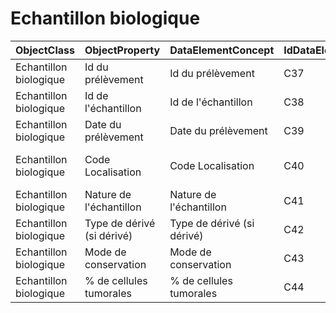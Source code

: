 # Echantillon biologique

| ObjectClass | ObjectProperty | DataElementConcept | IdDataElementConcept | ConceptualDomain | DataElementConceptDefFR | DataElementConceptDefEN |
| ----------- | -------------- | ------------------ | -------------------- | ---------------- | ----------------------- | ----------------------- |
| Echantillon biologique | Id du prélèvement | Id du prélèvement | C37 | [MIABIS-40](https://github.com/ylaizet/OSIRIS/blob/master/docs/ConceptualDomain/MIABIS-40.md#MIABIS-40) |  |  |
| Echantillon biologique | Id de l'échantillon | Id de l'échantillon | C38 | [MIABIS-39](https://github.com/ylaizet/OSIRIS/blob/master/docs/ConceptualDomain/MIABIS-39.md#MIABIS-39) |  |  |
| Echantillon biologique | Date du prélèvement | Date du prélèvement | C39 | [MIABIS-43](https://github.com/ylaizet/OSIRIS/blob/master/docs/ConceptualDomain/MIABIS-43.md#MIABIS-43) |  |  |
| Echantillon biologique | Code Localisation | Code Localisation | C40 | [CIM-O-3 Topo](https://github.com/ylaizet/OSIRIS/blob/master/docs/ConceptualDomain/CIM-O-3 Topo.md#CIM-O-3 Topo) |  |  |
| Echantillon biologique | Nature de l'échantillon | Nature de l'échantillon | C41 | [MIABIS-41/MIABIS-2.0-14](https://github.com/ylaizet/OSIRIS/blob/master/docs/ConceptualDomain/MIABIS-41__MIABIS-2.0-14.md#MIABIS-41/MIABIS-2.0-14) |  |  |
| Echantillon biologique | Type de dérivé (si dérivé) | Type de dérivé (si dérivé) | C42 | [MIABIS-41/MIABIS-2.0-14](https://github.com/ylaizet/OSIRIS/blob/master/docs/ConceptualDomain/MIABIS-41__MIABIS-2.0-14.md#MIABIS-41/MIABIS-2.0-14) |  |  |
| Echantillon biologique | Mode de conservation | Mode de conservation | C43 | [MIABIS-43/MIABIS-2.0-15](https://github.com/ylaizet/OSIRIS/blob/master/docs/ConceptualDomain/MIABIS-43__MIABIS-2.0-15.md#MIABIS-43/MIABIS-2.0-15) |  |  |
| Echantillon biologique | % de cellules tumorales | % de cellules tumorales | C44 |  |  |  |
